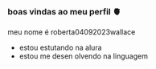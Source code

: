 ### boas vindas ao meu perfil 🫀

meu nome é roberta04092023wallace 

- estou estutando na alura
- estou me desen olvendo na linguagem
